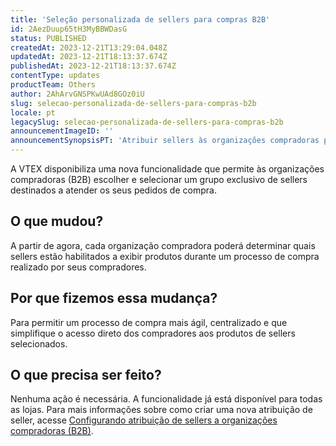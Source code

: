 ```yaml
---
title: 'Seleção personalizada de sellers para compras B2B'
id: 2AezDuup65tH3MyBBWDasG
status: PUBLISHED
createdAt: 2023-12-21T13:29:04.048Z
updatedAt: 2023-12-21T18:13:37.674Z
publishedAt: 2023-12-21T18:13:37.674Z
contentType: updates
productTeam: Others
author: 2AhArvGNSPKwUAd8GOz0iU
slug: selecao-personalizada-de-sellers-para-compras-b2b
locale: pt
legacySlug: selecao-personalizada-de-sellers-para-compras-b2b
announcementImageID: ''
announcementSynopsisPT: 'Atribuir sellers às organizações compradoras permite que estas tenham seus pedidos atendidos por sellers selecionados.'
---
```


A VTEX disponibiliza uma nova funcionalidade que permite às organizações compradoras (B2B) escolher e selecionar um grupo exclusivo de sellers destinados a atender os seus pedidos de compra.

## O que mudou?

A partir de agora, cada organização compradora poderá determinar quais sellers estão habilitados a exibir produtos durante um processo de compra realizado por seus compradores.

## Por que fizemos essa mudança?

Para permitir um processo de compra mais ágil, centralizado e que simplifique o acesso direto dos compradores aos produtos de sellers selecionados.

## O que precisa ser feito?

Nenhuma ação é necessária. A funcionalidade já está disponível para todas as lojas.
Para mais informações sobre como criar uma nova atribuição de seller, acesse [Configurando atribuição de sellers a organizações compradoras (B2B)](https://help.vtex.com/pt/tutorial/configurando-atribuicao-de-sellers-a-organizacoes-compradoras-b2b-xky--3VJtKNbLpVAl71uVdaOqpE).

